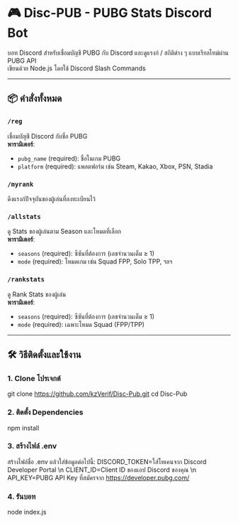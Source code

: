# 🎮 Disc-PUB - PUBG Stats Discord Bot

บอท Discord สำหรับเชื่อมบัญชี PUBG กับ Discord และดูแรงก์ / สถิติต่าง ๆ แบบเรียลไทม์ผ่าน PUBG API  
เขียนด้วย Node.js โดยใช้ Discord Slash Commands

---

## 📦 คำสั่งทั้งหมด

### `/reg`  
เชื่อมบัญชี Discord กับชื่อ PUBG  
**พารามิเตอร์**:
- `pubg_name` (required): ชื่อในเกม PUBG  
- `platform` (required): แพลตฟอร์ม เช่น Steam, Kakao, Xbox, PSN, Stadia

### `/myrank`  
ดึงแรงก์ปัจจุบันของผู้เล่นที่ลงทะเบียนไว้

### `/allstats`  
ดู Stats ของผู้เล่นตาม Season และโหมดที่เลือก  
**พารามิเตอร์**:
- `seasons` (required): ซีซันที่ต้องการ (เลขจำนวนเต็ม ≥ 1)  
- `mode` (required): โหมดเกม เช่น Squad FPP, Solo TPP, ฯลฯ

### `/rankstats`  
ดู Rank Stats ของผู้เล่น  
**พารามิเตอร์**:
- `seasons` (required): ซีซันที่ต้องการ (เลขจำนวนเต็ม ≥ 1)  
- `mode` (required): เฉพาะโหมด Squad (FPP/TPP)

---

## 🛠 วิธีติดตั้งและใช้งาน

### 1. Clone โปรเจกต์

git clone https://github.com/kzVerif/Disc-Pub.git
cd Disc-Pub

### 2. ติดตั้ง Dependencies
npm install

### 3. สร้างไฟล์ .env
สร้างไฟล์ชื่อ .env แล้วใส่ข้อมูลต่อไปนี้:
DISCORD_TOKEN=ใส่โทเคนจาก Discord Developer Portal \n
CLIENT_ID=Client ID ของแอป Discord ของคุณ \n
API_KEY=PUBG API Key ที่สมัครจาก https://developer.pubg.com/

### 4. รันบอท
node index.js
